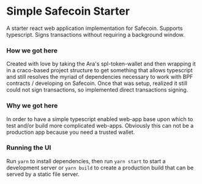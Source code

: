 # Simple Safecoin Starter

A starter react web application implementation for Safecoin. Supports typescript. Signs transactions without requiring a background window.

### How we got here

Created with love by taking the Ara's spl-token-wallet and then wrapping it in a craco-based project structure to get something that allows typescript and still resolves the myriad of dependencies necessary to work with BPF contracts / developing on Safecoin. Once that was setup, realized it still could not sign transactions, so implemented direct transactions signing.

### Why we got here

In order to have a simple typescript enabled web-app base upon which to test and/or build more complicated web-apps. Obviously this can not be a production app because you need a trusted wallet.

### Running the UI

Run `yarn` to install dependencies, then run `yarn start` to start a development server or `yarn build` to create a production build that can be served by a static file server.
